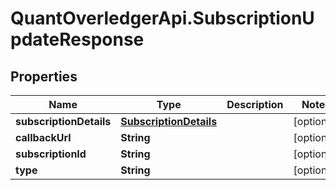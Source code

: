 # QuantOverledgerApi.SubscriptionUpdateResponse

## Properties

Name | Type | Description | Notes
------------ | ------------- | ------------- | -------------
**subscriptionDetails** | [**SubscriptionDetails**](SubscriptionDetails.md) |  | [optional] 
**callbackUrl** | **String** |  | [optional] 
**subscriptionId** | **String** |  | [optional] 
**type** | **String** |  | [optional] 



